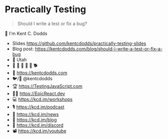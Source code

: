 # Practically Testing

> Should I write a test or fix a bug?

👋 I'm Kent C. Dodds

- Slides https://github.com/kentcdodds/practically-testing-slides
- Blog post: https://kentcdodds.com/blog/should-i-write-a-test-or-fix-a-bug
- 🏡 Utah
- 👩 👧 👦 👦 👦 🐕
- 🏢 https://kentcdodds.com
- 🐦/🐙 @kentcdodds
- 🏆 https://TestingJavaScript.com
- 👨‍🚀 https://EpicReact.dev
- 💻 https://kcd.im/workshops
- 🎙 https://kcd.im/podcast
- 💌 https://kcd.im/news
- 📝 https://kcd.im/blog
- 💖 https://kcd.im/discord
- 📽 https://kcd.im/youtube

